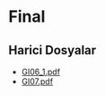# Final


<!--HariciDosyalar-->

## Harici Dosyalar

- [GI06_1.pdf](./GI06_1.pdf)
- [GI07.pdf](./GI07.pdf)


<!--HariciDosyalar-->

